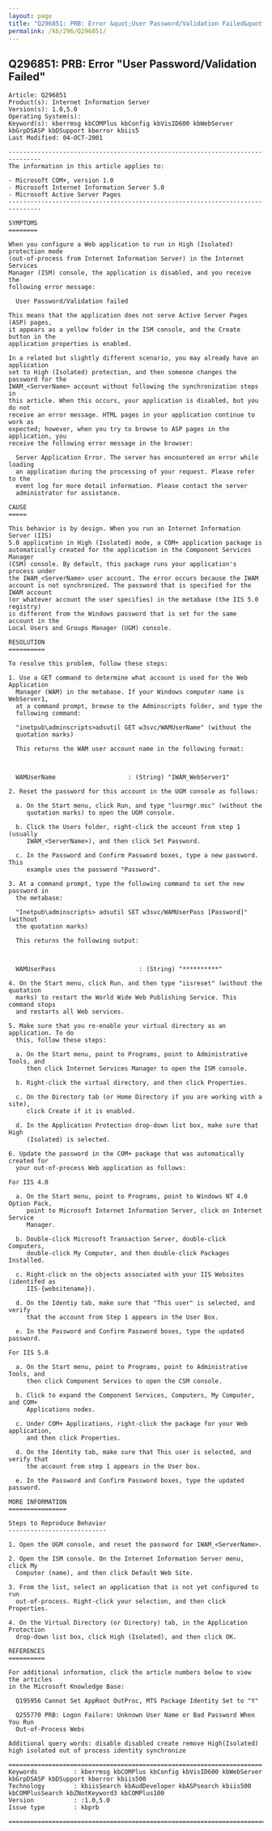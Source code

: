 ```yaml
---
layout: page
title: "Q296851: PRB: Error &quot;User Password/Validation Failed&quot;"
permalink: /kb/296/Q296851/
---
```


## Q296851: PRB: Error &quot;User Password/Validation Failed&quot;

	Article: Q296851
	Product(s): Internet Information Server
	Version(s): 1.0,5.0
	Operating System(s): 
	Keyword(s): kberrmsg kbCOMPlus kbConfig kbVisID600 kbWebServer kbGrpDSASP kbDSupport kberror kbiis5
	Last Modified: 04-OCT-2001
	
	-------------------------------------------------------------------------------
	The information in this article applies to:
	
	- Microsoft COM+, version 1.0 
	- Microsoft Internet Information Server 5.0 
	- Microsoft Active Server Pages 
	-------------------------------------------------------------------------------
	
	SYMPTOMS
	========
	
	When you configure a Web application to run in High (Isolated) protection mode
	(out-of-process from Internet Information Server) in the Internet Services
	Manager (ISM) console, the application is disabled, and you receive the
	following error message:
	
	  User Password/Validation failed
	
	This means that the application does not serve Active Server Pages (ASP) pages,
	it appears as a yellow folder in the ISM console, and the Create button in the
	application properties is enabled.
	
	In a related but slightly different scenario, you may already have an application
	set to High (Isolated) protection, and then someone changes the password for the
	IWAM_<ServerName> account without following the synchronization steps in
	this article. When this occurs, your application is disabled, but you do not
	receive an error message. HTML pages in your application continue to work as
	expected; however, when you try to browse to ASP pages in the application, you
	receive the following error message in the browser:
	
	  Server Application Error. The server has encountered an error while loading
	  an application during the processing of your request. Please refer to the
	  event log for more detail information. Please contact the server
	  administrator for assistance.
	
	CAUSE
	=====
	
	This behavior is by design. When you run an Internet Information Server (IIS)
	5.0 application in High (Isolated) mode, a COM+ application package is
	automatically created for the application in the Component Services Manager
	(CSM) console. By default, this package runs your application's process under
	the IWAM_<ServerName> user account. The error occurs because the IWAM
	account is not synchronized. The password that is specified for the IWAM account
	(or whatever account the user specifies) in the metabase (the IIS 5.0 registry)
	is different from the Windows password that is set for the same account in the
	Local Users and Groups Manager (UGM) console.
	
	RESOLUTION
	==========
	
	To resolve this problem, follow these steps:
	
	1. Use a GET command to determine what account is used for the Web Application
	  Manager (WAM) in the metabase. If your Windows computer name is WebServer1,
	  at a command prompt, browse to the Adminscripts folder, and type the
	  following command:
	
	  "inetpub\adminscripts>adsutil GET w3svc/WAMUserName" (without the
	  quotation marks)
	
	  This returns the WAM user account name in the following format:
	
	  
	
	  WAMUserName                    : (String) "IWAM_WebServer1"
	
	2. Reset the password for this account in the UGM console as follows:
	
	  a. On the Start menu, click Run, and type "lusrmgr.msc" (without the
	     quotation marks) to open the UGM console.
	
	  b. Click the Users folder, right-click the account from step 1 (usually
	     IWAM_<ServerName>), and then click Set Password.
	
	  c. In the Password and Confirm Password boxes, type a new password. This
	     example uses the password "Password".
	
	3. At a command prompt, type the following command to set the new password in
	  the metabase:
	
	  "Inetpub\adminscripts> adsutil SET w3svc/WAMUserPass [Password]" (without
	  the quotation marks)
	
	  This returns the following output:
	
	  
	
	  WAMUserPass                       : (String) "**********"
	
	4. On the Start menu, click Run, and then type "iisreset" (without the quotation
	  marks) to restart the World Wide Web Publishing Service. This command stops
	  and restarts all Web services.
	
	5. Make sure that you re-enable your virtual directory as an application. To do
	  this, follow these steps:
	
	  a. On the Start menu, point to Programs, point to Administrative Tools, and
	     then click Internet Services Manager to open the ISM console.
	
	  b. Right-click the virtual directory, and then click Properties.
	
	  c. On the Directory tab (or Home Directory if you are working with a site),
	     click Create if it is enabled.
	
	  d. In the Application Protection drop-down list box, make sure that High
	     (Isolated) is selected.
	
	6. Update the password in the COM+ package that was automatically created for
	  your out-of-process Web application as follows:
	
	For IIS 4.0
	
	  a. On the Start menu, point to Programs, point to Windows NT 4.0 Option Pack,
	     point to Microsoft Internet Information Server, click on Internet Service
	     Manager.
	
	  b. Double-click Microsoft Transaction Server, double-click Computers,
	     double-click My Computer, and then double-click Packages Installed.
	
	  c. Right-click on the objects associated with your IIS Websites (identifed as
	     IIS-{websitename}).
	
	  d. On the Identiy tab, make sure that "This user" is selected, and verify
	     that the account from Step 1 appears in the User Box.
	
	  e. In the Password and Confirm Password boxes, type the updated password.
	
	For IIS 5.0
	
	  a. On the Start menu, point to Programs, point to Administrative Tools, and
	     then click Component Services to open the CSM console.
	
	  b. Click to expand the Component Services, Computers, My Computer, and COM+
	     Applications nodes.
	
	  c. Under COM+ Applications, right-click the package for your Web application,
	     and then click Properties.
	
	  d. On the Identity tab, make sure that This user is selected, and verify that
	     the account from step 1 appears in the User box.
	
	  e. In the Password and Confirm Password boxes, type the updated password.
	
	MORE INFORMATION
	================
	
	Steps to Reproduce Behavior
	---------------------------
	
	1. Open the UGM console, and reset the password for IWAM_<ServerName>.
	
	2. Open the ISM console. On the Internet Information Server menu, click My
	  Computer (name), and then click Default Web Site.
	
	3. From the list, select an application that is not yet configured to run
	  out-of-process. Right-click your selection, and then click Properties.
	
	4. On the Virtual Directory (or Directory) tab, in the Application Protection
	  drop-down list box, click High (Isolated), and then click OK.
	
	REFERENCES
	==========
	
	For additional information, click the article numbers below to view the articles
	in the Microsoft Knowledge Base:
	
	  Q195956 Cannot Set AppRoot OutProc, MTS Package Identity Set to "Y"
	
	  Q255770 PRB: Logon Failure: Unknown User Name or Bad Password When You Run
	  Out-of-Process Webs
	
	Additional query words: disable disabled create remove High(Isolated) high isolated out of process identity synchronize
	
	======================================================================
	Keywords          : kberrmsg kbCOMPlus kbConfig kbVisID600 kbWebServer kbGrpDSASP kbDSupport kberror kbiis500 
	Technology        : kbiisSearch kbAudDeveloper kbASPsearch kbiis500 kbCOMPlusSearch kbZNotKeyword3 kbCOMPlus100
	Version           : :1.0,5.0
	Issue type        : kbprb
	
	=============================================================================
	
